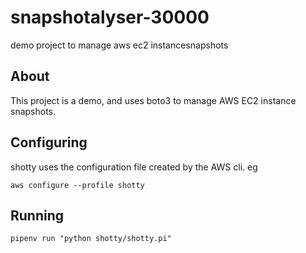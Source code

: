 # snapshotalyser-30000
demo project to manage aws ec2 instancesnapshots

## About

This project is a demo, and uses boto3 to manage AWS EC2 instance snapshots.

## Configuring

shotty uses the configuration file created by the AWS cli. eg

`aws configure --profile shotty`

## Running

`pipenv run "python shotty/shotty.pi"`
